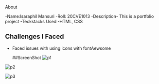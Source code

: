 About

-Name:Isaraphil Mansuri
-Roll: 20CVE1013
-Description-  This is a portfolio project
-Teckstacks Used -HTML, CSS


## Challenges  I Faced
- Faced issues with using icons with fontAewsome

  ##ScreenShot
  ![p1](https://github.com/meisara1ta/Portfolio-Website-Challenge-Summer-2023/assets/118053290/98e5241f-3b8e-481d-9842-ec45026f905b)
  
![p2](https://github.com/meisara1ta/Portfolio-Website-Challenge-Summer-2023/assets/118053290/15af46e0-aa14-42d3-b982-bb3e6a5854e0)

![p3](https://github.com/meisara1ta/Portfolio-Website-Challenge-Summer-2023/assets/118053290/c4daea70-9165-41ad-a06c-7d1390fd4629)
